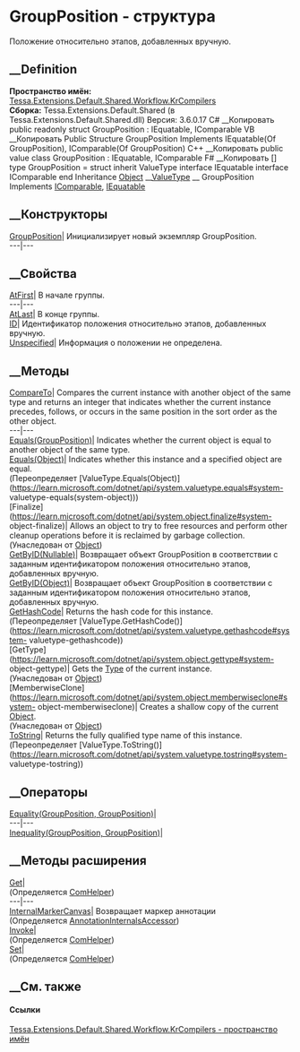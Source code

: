 # GroupPosition - структура
Положение относительно этапов, добавленных вручную.
## __Definition
 **Пространство имён:**
[Tessa.Extensions.Default.Shared.Workflow.KrCompilers](N_Tessa_Extensions_Default_Shared_Workflow_KrCompilers.htm)  
 **Сборка:** Tessa.Extensions.Default.Shared (в
Tessa.Extensions.Default.Shared.dll) Версия: 3.6.0.17
C# __Копировать
     public readonly struct GroupPosition : IEquatable<GroupPosition>, 
    	IComparable<GroupPosition>
VB __Копировать
     Public Structure GroupPosition
    	Implements IEquatable(Of GroupPosition), IComparable(Of GroupPosition)
C++ __Копировать
     public value class GroupPosition : IEquatable<GroupPosition>, 
    	IComparable<GroupPosition>
F# __Копировать
     [<SealedAttribute>]
    type GroupPosition = 
        struct
            inherit ValueType
            interface IEquatable<GroupPosition>
            interface IComparable<GroupPosition>
        end
Inheritance
    [Object](https://learn.microsoft.com/dotnet/api/system.object) __[ValueType](https://learn.microsoft.com/dotnet/api/system.valuetype) __ GroupPosition
Implements
    [IComparable](https://learn.microsoft.com/dotnet/api/system.icomparable-1)<GroupPosition>, [IEquatable](https://learn.microsoft.com/dotnet/api/system.iequatable-1)<GroupPosition>
##  __Конструкторы
[GroupPosition](M_Tessa_Extensions_Default_Shared_Workflow_KrCompilers_GroupPosition__ctor.htm)|
Инициализирует новый экземпляр GroupPosition.  
---|---  
## __Свойства
[AtFirst](P_Tessa_Extensions_Default_Shared_Workflow_KrCompilers_GroupPosition_AtFirst.htm)|
В начале группы.  
---|---  
[AtLast](P_Tessa_Extensions_Default_Shared_Workflow_KrCompilers_GroupPosition_AtLast.htm)|
В конце группы.  
[ID](P_Tessa_Extensions_Default_Shared_Workflow_KrCompilers_GroupPosition_ID.htm)|
Идентификатор положения относительно этапов, добавленных вручную.  
[Unspecified](P_Tessa_Extensions_Default_Shared_Workflow_KrCompilers_GroupPosition_Unspecified.htm)|
Информация о положении не определена.  
## __Методы
[CompareTo](M_Tessa_Extensions_Default_Shared_Workflow_KrCompilers_GroupPosition_CompareTo.htm)|
Compares the current instance with another object of the same type and returns
an integer that indicates whether the current instance precedes, follows, or
occurs in the same position in the sort order as the other object.  
---|---  
[Equals(GroupPosition)](M_Tessa_Extensions_Default_Shared_Workflow_KrCompilers_GroupPosition_Equals_1.htm)|
Indicates whether the current object is equal to another object of the same
type.  
[Equals(Object)](M_Tessa_Extensions_Default_Shared_Workflow_KrCompilers_GroupPosition_Equals.htm)|
Indicates whether this instance and a specified object are equal.  
(Переопределяет
[ValueType.Equals(Object)](https://learn.microsoft.com/dotnet/api/system.valuetype.equals#system-
valuetype-equals\(system-object\)))  
[Finalize](https://learn.microsoft.com/dotnet/api/system.object.finalize#system-
object-finalize)| Allows an object to try to free resources and perform other
cleanup operations before it is reclaimed by garbage collection.  
(Унаследован от
[Object](https://learn.microsoft.com/dotnet/api/system.object))  
[GetByID(Nullable<Int32>)](M_Tessa_Extensions_Default_Shared_Workflow_KrCompilers_GroupPosition_GetByID.htm)|
Возвращает объект GroupPosition в соответствии с заданным идентификатором
положения относительно этапов, добавленных вручную.  
[GetByID(Object)](M_Tessa_Extensions_Default_Shared_Workflow_KrCompilers_GroupPosition_GetByID_1.htm)|
Возвращает объект GroupPosition в соответствии с заданным идентификатором
положения относительно этапов, добавленных вручную.  
[GetHashCode](M_Tessa_Extensions_Default_Shared_Workflow_KrCompilers_GroupPosition_GetHashCode.htm)|
Returns the hash code for this instance.  
(Переопределяет
[ValueType.GetHashCode()](https://learn.microsoft.com/dotnet/api/system.valuetype.gethashcode#system-
valuetype-gethashcode))  
[GetType](https://learn.microsoft.com/dotnet/api/system.object.gettype#system-
object-gettype)| Gets the
[Type](https://learn.microsoft.com/dotnet/api/system.type) of the current
instance.  
(Унаследован от
[Object](https://learn.microsoft.com/dotnet/api/system.object))  
[MemberwiseClone](https://learn.microsoft.com/dotnet/api/system.object.memberwiseclone#system-
object-memberwiseclone)| Creates a shallow copy of the current
[Object](https://learn.microsoft.com/dotnet/api/system.object).  
(Унаследован от
[Object](https://learn.microsoft.com/dotnet/api/system.object))  
[ToString](M_Tessa_Extensions_Default_Shared_Workflow_KrCompilers_GroupPosition_ToString.htm)|
Returns the fully qualified type name of this instance.  
(Переопределяет
[ValueType.ToString()](https://learn.microsoft.com/dotnet/api/system.valuetype.tostring#system-
valuetype-tostring))  
##  __Операторы
[Equality(GroupPosition,
GroupPosition)](M_Tessa_Extensions_Default_Shared_Workflow_KrCompilers_GroupPosition_op_Equality.htm)|  
---|---  
[Inequality(GroupPosition,
GroupPosition)](M_Tessa_Extensions_Default_Shared_Workflow_KrCompilers_GroupPosition_op_Inequality.htm)|  
## __Методы расширения
[Get](M_Tessa_Extensions_Default_Client_EDS_ComHelper_Get.htm)|  
(Определяется
[ComHelper](T_Tessa_Extensions_Default_Client_EDS_ComHelper.htm))  
---|---  
[InternalMarkerCanvas](M_Tessa_UI_Views_Charting_Annotations_AnnotationInternalsAccessor_InternalMarkerCanvas.htm)|
Возвращает маркер аннотации  
(Определяется
[AnnotationInternalsAccessor](T_Tessa_UI_Views_Charting_Annotations_AnnotationInternalsAccessor.htm))  
[Invoke](M_Tessa_Extensions_Default_Client_EDS_ComHelper_Invoke.htm)|  
(Определяется
[ComHelper](T_Tessa_Extensions_Default_Client_EDS_ComHelper.htm))  
[Set](M_Tessa_Extensions_Default_Client_EDS_ComHelper_Set.htm)|  
(Определяется
[ComHelper](T_Tessa_Extensions_Default_Client_EDS_ComHelper.htm))  
##  __См. также
#### Ссылки
[Tessa.Extensions.Default.Shared.Workflow.KrCompilers - пространство
имён](N_Tessa_Extensions_Default_Shared_Workflow_KrCompilers.htm)
